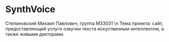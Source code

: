 # SynthVoice

Степановский Михаил Павлович, группа М33031 \n
Тема проекта: сайт, предоставляющий услуги озвучки текста искуственным интеллектом, а также живыми дикторами.
